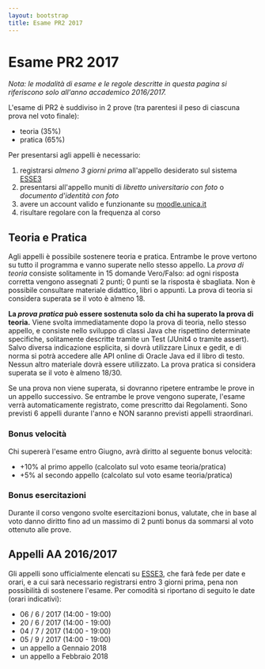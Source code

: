 ```yaml
---
layout: bootstrap
title: Esame PR2 2017
---
```


Esame PR2 2017
==============

_Nota: le modalità di esame e le regole descritte in questa pagina si riferiscono solo all'anno accademico 2016/2017._

L'esame di PR2 è suddiviso in 2 prove (tra parentesi il peso di ciascuna prova nel voto finale):

 - teoria (35%)
 - pratica (65%)

Per presentarsi agli appelli è necessario:
 1. registrarsi *almeno 3 giorni prima* all'appello desiderato sul sistema [ESSE3](https://webstudenti.unica.it/)
 2. presentarsi all'appello muniti di _libretto universitario con foto_ o _documento d'identità con foto_
 3. avere un account valido e funzionante su [moodle.unica.it](http://moodle.unica.it)
 4. risultare regolare con la frequenza al corso 

Teoria e Pratica
----------------
Agli appelli è possibile sostenere teoria e pratica. Entrambe le prove vertono su tutto il programma e vanno superate nello stesso appello.
La _prova di teoria_ consiste solitamente in 15 domande Vero/Falso: ad ogni risposta corretta vengono assegnati 2 punti; 0 punti se la risposta è sbagliata. 
Non è possibile consultare materiale didattico, libri o appunti.
La prova di teoria si considera superata se il voto è almeno 18.

**La _prova pratica_ può essere sostenuta solo da chi ha superato la prova di teoria.** 
Viene svolta immediatamente dopo la prova di teoria, nello stesso appello, e consiste nello sviluppo di classi Java che rispettino determinate specifiche, solitamente descritte tramite un Test (JUnit4 o tramite assert). 
Salvo diversa indicazione esplicita, si dovrà utilizzare Linux e gedit, e di norma si potrà accedere alle API online di Oracle Java ed il libro di testo.
Nessun altro materiale dovrà essere utilizzato.
La prova pratica si considera superata se il voto è almeno 18/30.

Se una prova non viene superata, si dovranno ripetere entrambe le prove in un appello successivo. 
Se entrambe le prove vengono superate, l'esame verrà automaticamente registrato, come prescritto dai Regolamenti.
Sono previsti 6 appelli durante l'anno e NON saranno previsti appelli straordinari.


### Bonus velocità
Chi supererà l'esame entro Giugno, avrà diritto al seguente bonus velocità:
 -  +10% al primo appello (calcolato sul voto esame teoria/pratica)
 -  +5% al secondo appello (calcolato sul voto esame teoria/pratica)
 
### Bonus esercitazioni
Durante il corso vengono svolte esercitazioni bonus, valutate, che in base al voto danno diritto fino ad un massimo di 2 punti bonus da sommarsi al voto ottenuto alle prove.

Appelli AA 2016/2017
--------------------
Gli appelli sono ufficialmente elencati su [ESSE3](https://webstudenti.unica.it/), che farà fede per date e orari, e a cui sarà necessario registrarsi entro 3 giorni prima, pena non possibilità di sostenere l'esame.
Per comodità si riportano di seguito le date (orari indicativi):

 - 06 / 6 / 2017 (14:00 - 19:00)
 - 20 / 6 / 2017 (14:00 - 19:00)
 - 04 / 7 / 2017 (14:00 - 19:00)
 - 05 / 9 / 2017 (14:00 - 19:00)
 - un appello a Gennaio 2018
 - un appello a Febbraio 2018
 

